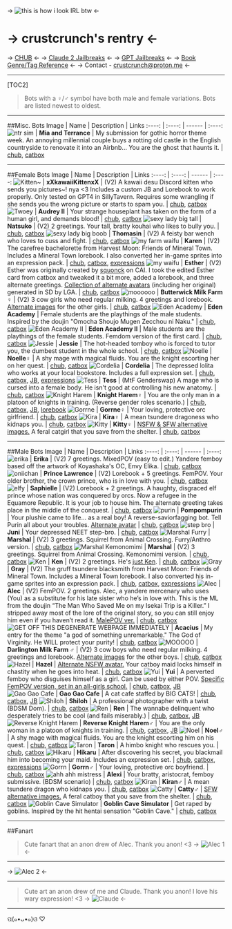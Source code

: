 -> ![this is how i look IRL btw](https://files.catbox.moe/lijeuo.png) <-
# -> crustcrunch's rentry <-
-> [CHUB](https://www.chub.ai/users/crustcrunch) <-
-> [Claude 2 Jailbreaks](https://rentry.org/crustcrunchJB) <-
-> [GPT Jailbreaks](https://rentry.org/crustcrunchGPT) <-
-> [Book Genre/Tag Reference](https://rentry.org/genrereference) <- 
-> Contact - crustcrunch@proton.me <-
***
[TOC2]
>Bots with a ♀️/♂️ symbol have both male and female variations.
>Bots are listed newest to oldest.
***

##Misc. Bots
Image | Name | Description | Links
:----: | :----: | ------ | :----:
![ntr sim](https://files.catbox.moe/z27l2l.png)   | **Mia and Terrance** | My submission for gothic horror theme week. An annoying millennial couple buys a rotting old castle in the English countryside to renovate it into an Airbnb... You are the ghost that haunts it. | [chub](https://www.chub.ai/characters/crustcrunch/mia-and-terrance-c3caabdc/main), [catbox](https://files.catbox.moe/z27l2l.png)

***
##Female Bots
Image | Name | Description | Links
:----: | :----: | ------ | :----:
![Kitten~](https://files.catbox.moe/xam4y0.png)   | **xXkawaiiKittenxX** | (V2) A kawaii desu Discord kitten who sends you pictures~! nya <3 Includes a custom JB and Lorebook to work properly. Only tested on GPT4 in SillyTavern. Requires some wrangling if she sends you the wrong picture or starts to spam you. | [chub](https://www.chub.ai/characters/crustcrunch/xxkawaiikittenxx-6626b71e/main), [catbox](https://files.catbox.moe/xam4y0.png)
![Twoey](https://files.catbox.moe/15aarh.png)   | **Audrey II** | Your strange houseplant has taken on the form of a human girl, and demands blood! | [chub](https://www.chub.ai/characters/crustcrunch/audrey-ii-d74cbbaf/main), [catbox](https://files.catbox.moe/15aarh.png)
![sexy lady big tall](https://files.catbox.moe/anpft4.png)   | **Natsuko** | (V2) 2 greetings. Your tall, bratty kouhai who likes to bully you. | [chub](https://www.chub.ai/characters/crustcrunch/natsuko-602e0138/main), [catbox](https://files.catbox.moe/anpft4.png)
![sexy lady big boob](https://files.catbox.moe/7hfhji.png)   | **Thomasin** | (V2) A feisty bar wench who loves to cuss and fight. | [chub](https://www.chub.ai/characters/crustcrunch/thomasin-4b1c30a8/main), [catbox](https://files.catbox.moe/7hfhji.png)
![my farm waifu](https://files.catbox.moe/l4jz9e.png)   | **Karen** | (V2) The carefree bachelorette from Harvest Moon: Friends of Mineral Town. Includes a Mineral Town lorebook. I also converted her in-game sprites into an expression pack. | [chub](https://www.chub.ai/characters/crustcrunch/411ed6cb-8945-4db2-bafc-b8a4b5ce1d97), [catbox](https://files.catbox.moe/l4jz9e.png), [expressions](https://files.catbox.moe/d56j08.zip)
![my waifu](https://files.catbox.moe/zkcvrk.png)   | **Esther** | (V2) Esther was originally created by [squonck](https://beta.character.ai/chat?char=-T1qbsEJfjKmct2Il1CQK2J6FRMc0N2JMAhAVkAb1Pg) on CAI. I took the edited Esther card from catbox and tweaked it a bit more, added a lorebook, and three alternate greetings. [Collection of alternate avatars](https://files.catbox.moe/ureko1.zip) (including her original) generated in SD by LGA. | [chub](https://www.chub.ai/characters/crustcrunch/Esther), [catbox](https://files.catbox.moe/zkcvrk.png)
![moooooo](https://files.catbox.moe/hdvzsm.png)   | **Butterwick Milk Farm ♀️** | (V2) 3 cow girls who need regular milking. 4 greetings and lorebook. [Alternate images](https://files.catbox.moe/h3ay3i.zip) for the other girls.  | [chub](https://www.chub.ai/characters/crustcrunch/butterwick-milk-farm), [catbox](https://files.catbox.moe/hdvzsm.png)
![Eden Academy](https://files.catbox.moe/lb60pk.png)   | **Eden Academy** | Female students are the playthings of the male students. Inspired by the doujin "Omocha Shoujo Mugen Zecchou ni Naku." | [chub](https://www.chub.ai/characters/crustcrunch/eden-academy), [catbox](https://files.catbox.moe/lb60pk.png)
![Eden Academy II](https://files.catbox.moe/tjwetr.png)   | **Eden Academy II** | Male students are the playthings of the female students. Femdom version of the first card. | [chub](https://www.chub.ai/characters/crustcrunch/eden-academy-ii), [catbox](https://files.catbox.moe/tjwetr.png)
![Jessie](https://files.catbox.moe/yourfy.png)   | **Jessie** | The hot-headed tomboy who is forced to tutor you, the dumbest student in the whole school. | [chub](https://www.chub.ai/characters/crustcrunch/Jessie), [catbox](https://files.catbox.moe/yourfy.png) 
![Noelle](https://files.catbox.moe/3tywkk.png)   | **Noelle♀️** | A shy mage with magical fluids. You are the knight escorting her on her quest. | [chub](https://www.chub.ai/characters/crustcrunch/Noelle), [catbox](https://files.catbox.moe/3tywkk.png) 
![Cordelia](https://files.catbox.moe/qq15hn.png)   | **Cordelia** | The depressed lolita who works at your local bookstore. Includes a full expression set. | [chub](https://www.chub.ai/characters/crustcrunch/Cordelia), [catbox](https://files.catbox.moe/qq15hn.png), [JB](https://files.catbox.moe/fhdwl1.txt), [expressions](https://files.catbox.moe/jpczeo.zip)
![Tess](https://files.catbox.moe/23mzxh.png)   | **Tess** | (MtF Genderswap) A mage who is cursed into a female body. He isn't good at controlling his new anatomy. | [chub](https://www.chub.ai/characters/crustcrunch/Tess), [catbox](https://files.catbox.moe/23mzxh.png)
![Knight Harem](https://files.catbox.moe/aozl0w.png)   | **Knight Harem♀️** | You are the only man in a platoon of knights in training. (Reverse gender roles scenario.) | [chub](https://www.chub.ai/characters/crustcrunch/knight-harem), [catbox](https://files.catbox.moe/aozl0w.png), [JB](https://files.catbox.moe/9aq5cg.txt), [lorebook](https://files.catbox.moe/fws9qp.zip)
![Gorrne](https://files.catbox.moe/yxc0qh.png)   | **Gorrne♀️** | Your loving, protective orc girlfriend. | [chub](https://www.chub.ai/characters/crustcrunch/Gorrne), [catbox](https://files.catbox.moe/yxc0qh.png)
![Kira](https://files.catbox.moe/9beytm.png)   | **Kira♀️** | A mean tsundere dragoness who kidnaps you. | [chub](https://www.chub.ai/characters/crustcrunch/Kira), [catbox](https://files.catbox.moe/9beytm.png)
![Kitty](https://files.catbox.moe/0hwbly.png)   | **Kitty♀️** | [NSFW & SFW alternative images.](https://files.catbox.moe/vvbwv7.zip) A feral catgirl that you save from the shelter. | [chub](https://www.chub.ai/characters/crustcrunch/Kitty), [catbox](https://files.catbox.moe/0hwbly.png)

***

##Male Bots
Image | Name | Description | Links
:----: | :----: | ------ | :----:
![erika](https://files.catbox.moe/q76824.png)   | **Erika** | (V2) 7 greetings. MixedPOV (easy to edit.) Yandere femboy based off the artwork of Koyashaka's OC, Envy Elika. | [chub](https://www.chub.ai/characters/crustcrunch/erika-9748da67/main), [catbox](https://files.catbox.moe/q76824.png)
![oniichan](https://files.catbox.moe/k87xcg.png)   | **Prince Lawrence** | (V2) Lorebook + 5 greetings. FemPOV. Your older brother, the crown prince, who is in love with you. | [chub](https://www.chub.ai/characters/crustcrunch/prince-lawrence-4d58b656/main), [catbox](https://files.catbox.moe/k87xcg.png)
![elfy](https://files.catbox.moe/yyzxhx.png)   | **Saphielle** | (V2) Lorebook + 2 greetings. A haughty, disgraced elf prince whose nation was conquered by orcs. Now a refugee in the Equamore Republic. It is your job to house him. The alternate greeting takes place in the middle of the conquest. | [chub](https://www.chub.ai/characters/crustcrunch/saphielle-4eb43153), [catbox](https://files.catbox.moe/yyzxhx.png)
![purin](https://files.catbox.moe/gyjuqj.png)   | **Pompompurin** | Your plushie came to life... as a real boy! A reverse-saviorfagging bot. Tell Purin all about your troubles. [Alternate avatar](https://files.catbox.moe/bqzamr.png) | [chub](https://www.chub.ai/characters/crustcrunch/pompompurin-f4a99725), [catbox](https://files.catbox.moe/gyjuqj.png)
![step bro](https://files.catbox.moe/iaieiw.png)   | **Juni** | Your depressed NEET step-bro. | [chub](https://www.chub.ai/characters/crustcrunch/juni-de5bb989), [catbox](https://files.catbox.moe/iaieiw.png)
![Marshal Furry](https://files.catbox.moe/k22gd2.png)   | **Marshal** | (V2) 3 greetings. Squirrel from Animal Crossing. Furry/Anthro version. | [chub](https://www.chub.ai/characters/crustcrunch/marshal-1ce3a5cd), [catbox](https://files.catbox.moe/k22gd2.png)
![Marshal Kemonomimi](https://files.catbox.moe/ej6fdm.png)   | **Marshal** | (V2) 3 greetings. Squirrel from Animal Crossing. Kemonomimi version. | [chub](https://www.chub.ai/characters/crustcrunch/marshal-c57705b1), [catbox](https://files.catbox.moe/ej6fdm.png)
![Ken](https://files.catbox.moe/8nvc0d.png)   | **Ken** | (V2) 2 greetings. He's [just Ken](https://youtu.be/Y1IgAEejvqM). | [chub](https://www.chub.ai/characters/crustcrunch/ken-d9ad29ee), [catbox](https://files.catbox.moe/8nvc0d.png)
![Gray](https://files.catbox.moe/v9nie8.png)   | **Gray** | (V2) The gruff tsundere blacksmith from Harvest Moon: Friends of Mineral Town. Includes a Mineral Town lorebook. I also converted his in-game sprites into an expression pack. | [chub](https://www.chub.ai/characters/crustcrunch/a9cfd4b7-f6bd-4a0f-b1d7-2aaf5248add8), [catbox](https://files.catbox.moe/v9nie8.png), [expressions](https://files.catbox.moe/8f0tii.zip)
![Alec](https://files.catbox.moe/4bz7nj.png)   | **Alec** | (V2) FemPOV. 2 greetings. Alec, a yandere mercenary who uses (You) as a substitute for his late sister who he’s in love with. This is the ML from the doujin “The Man Who Saved Me on my Isekai Trip is a Killer.” I stripped away most of the lore of the original story, so you can still enjoy him even if you haven’t read it. [MalePOV ver.](https://files.catbox.moe/7xhfjt.png) | [chub](https://www.chub.ai/characters/crustcrunch/Alec), [catbox](https://files.catbox.moe/4bz7nj.png)
![GET OFF THIS DEGENERATE WEBPAGE IMMEDIATELY](https://files.catbox.moe/6a4opv.png)   | **Acacius** | My entry for the theme "a god of something unremarkable." The God of Virginity. He WILL protect your purity!  | [chub](https://www.chub.ai/characters/crustcrunch/Acacius), [catbox](https://files.catbox.moe/6a4opv.png)
![MOOOOO](https://files.catbox.moe/3vk3d5.png)   | **Darlington Milk Farm ♂️** | (V2) 3 cow boys who need regular milking. 4 greetings and lorebook. [Alternate images](https://files.catbox.moe/h3ay3i.zip) for the other boys.  | [chub](https://www.chub.ai/characters/crustcrunch/darlington-milk-farm), [catbox](https://files.catbox.moe/3vk3d5.png)
![Hazel](https://files.catbox.moe/yjcrif.png)   | **Hazel** | [Alternate NSFW avatar.](https://files.catbox.moe/2p45zq.png) Your catboy maid locks himself in chastity when he goes into heat. | [chub](https://www.chub.ai/characters/crustcrunch/Hazel), [catbox](https://files.catbox.moe/yjcrif.png)
![Yui](https://files.catbox.moe/o7il10.png)   | **Yui** | A perverted femboy who disguises himself as a girl. Can be used by either POV. [Specific FemPOV version, set in an all-girls school.](https://files.catbox.moe/eelgck.png) | [chub](https://www.chub.ai/characters/crustcrunch/Yui), [catbox](https://files.catbox.moe/o7il10.png), [JB](https://files.catbox.moe/v45xv1.txt)
![Gao Gao Cafe](https://files.catbox.moe/w4biu5.png)   | **Gao Gao Cafe** | A cat cafe staffed by BIG CATS! | [chub](https://www.chub.ai/characters/crustcrunch/gao-gao-cafe), [catbox](https://files.catbox.moe/w4biu5.png), [JB](https://files.catbox.moe/4z76c7.txt)
![Shiloh](https://files.catbox.moe/v1xlze.png)   | **Shiloh** | A professional photographer with a twist (BDSM Dom). | [chub](https://www.chub.ai/characters/crustcrunch/Shiloh), [catbox](https://files.catbox.moe/v1xlze.png)
![Ren](https://files.catbox.moe/5thn11.png)   | **Ren** | The wannabe delinquent who desperately tries to be cool (and fails miserably.) | [chub](https://www.chub.ai/characters/crustcrunch/Ren), [catbox](https://files.catbox.moe/ag4pee.png), [JB](https://files.catbox.moe/vaf6bi.txt)
![Reverse Knight Harem](https://files.catbox.moe/xzeyue.png)   | **Reverse Knight Harem♂️** | You are the only woman in a platoon of knights in training. | [chub](https://www.chub.ai/characters/crustcrunch/reverse-knight-harem), [catbox](https://files.catbox.moe/xzeyue.png), [JB](https://files.catbox.moe/ytidcl.txt)
![Noel](https://files.catbox.moe/e7ero3.png)   | **Noel♂️** | A shy mage with magical fluids. You are the knight escorting him on his quest. | [chub](https://www.chub.ai/characters/crustcrunch/Noel), [catbox](https://files.catbox.moe/e7ero3.png) 
![Taron](https://files.catbox.moe/vj9l06.png)   | **Taron** | A himbo knight who rescues you. | [chub](https://www.chub.ai/characters/crustcrunch/Taron), [catbox](https://files.catbox.moe/vj9l06.png)
![Hikaru](https://files.catbox.moe/fudekq.png)   | **Hikaru** | After discovering his secret, you blackmail him into becoming your maid. Includes an expression set. | [chub](https://www.chub.ai/characters/crustcrunch/Hikaru), [catbox](https://files.catbox.moe/fudekq.png), [expressions](https://files.catbox.moe/xqdy71.zip)
![Gorrn](https://files.catbox.moe/49mybp.png)   | **Gorrn♂️** | Your loving, protective orc boyfriend. | [chub](https://www.chub.ai/characters/crustcrunch/Gorrn), [catbox](https://files.catbox.moe/49mybp.png)
![ahh ahh mistress](https://files.catbox.moe/x3y2oj.png)   | **Alexi** | Your bratty, aristocrat, femboy submissive. (BDSM scenario) | [chub](https://www.chub.ai/characters/crustcrunch/Alexi), [catbox](https://files.catbox.moe/x3y2oj.png)
![Kiran](https://files.catbox.moe/vk1zwk.png)   | **Kiran♂️** | A mean tsundere dragon who kidnaps you. | [chub](https://www.chub.ai/characters/crustcrunch/Kiran), [catbox](https://files.catbox.moe/vk1zwk.png)
![Catty](https://files.catbox.moe/inbtng.png)   | **Catty♂️** | [SFW alternative images.](https://files.catbox.moe/vvbwv7.zip) A feral catboy that you save from the shelter. | [chub](https://www.chub.ai/characters/crustcrunch/Catty), [catbox](https://files.catbox.moe/inbtng.png)
![Goblin Cave Simulator](https://files.catbox.moe/17eq2v.png)   | **Goblin Cave Simulator** | Get raped by goblins. Inspired by the hit hentai sensation "Goblin Cave." | [chub](https://www.chub.ai/characters/crustcrunch/goblin-cave-simulator), [catbox](https://files.catbox.moe/17eq2v.png)

***

##Fanart
>Cute fanart that an anon drew of Alec. Thank you anon! <3
-> ![Alec 1](https://files.catbox.moe/2ynwfz.jpg) <-
***
-> ![Alec 2](https://files.catbox.moe/2a7f5e.jpg) <-
***
>Cute art an anon drew of me and Claude. Thank you anon! I love his wary expression! <3
-> ![Claude](https://files.catbox.moe/dyutsx.png) <-
***


 ପ(๑•ᴗ•๑)ଓ ♡